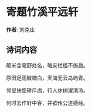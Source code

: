 # 寄题竹溪平远轩

**作者**: 刘克庄

## 诗词内容

颠米含毫野处名，略安栏槛不施扃。

原田足雨陂塘白，天海无云岛屿青。

邻叟扶犂耕斥卤，行人休树濯清泠。

何时去作轩中客，并欲传公道德经。

